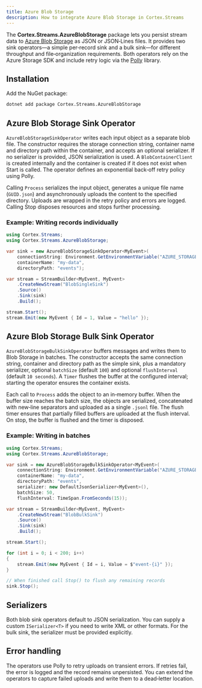 ```yaml
---
title: Azure Blob Storage
description: How to integrate Azure Blob Storage in Cortex.Streams
---
```


The **Cortex.Streams.AzureBlobStorage** package lets you persist stream data to [Azure Blob Storage](https://learn.microsoft.com/en-us/azure/storage/blobs/) as JSON or JSON‑Lines files. It provides two sink operators—a simple per‑record sink and a bulk sink—for different throughput and file‑organization requirements. Both operators rely on the Azure Storage SDK and include retry logic via the [Polly](https://github.com/App-vNext/Polly) library.

## Installation

Add the NuGet package:

```bash
dotnet add package Cortex.Streams.AzureBlobStorage
```

## Azure Blob Storage Sink Operator

`AzureBlobStorageSinkOperator` writes each input object as a separate blob file. The constructor requires the storage connection string, container name and directory path within the container, and accepts an optional serializer. If no serializer is provided, JSON serialization is used. A `BlobContainerClient` is created internally and the container is created if it does not exist when Start is called. The operator defines an exponential back‑off retry policy using Polly.

Calling `Process` serializes the input object, generates a unique file name (`GUID.json`) and asynchronously uploads the content to the specified directory. Uploads are wrapped in the retry policy and errors are logged. Calling Stop disposes resources and stops further processing.

### Example: Writing records individually

```csharp
using Cortex.Streams;
using Cortex.Streams.AzureBlobStorage;

var sink = new AzureBlobStorageSinkOperator<MyEvent>(
    connectionString: Environment.GetEnvironmentVariable("AZURE_STORAGE_CONNSTR"),
    containerName: "my-data",
    directoryPath: "events");

var stream = StreamBuilder<MyEvent, MyEvent>
    .CreateNewStream("BlobSingleSink")
    .Source()
    .Sink(sink)
    .Build();

stream.Start();
stream.Emit(new MyEvent { Id = 1, Value = "hello" });
```

## Azure Blob Storage Bulk Sink Operator

`AzureBlobStorageBulkSinkOperator` buffers messages and writes them to Blob Storage in batches. The constructor accepts the same connection string, container and directory path as the simple sink, plus a mandatory serializer, optional `batchSize` (default `100`) and optional `flushInterval` (default `10 seconds`). A `Timer` flushes the buffer at the configured interval; starting the operator ensures the container exists.

Each call to `Process` adds the object to an in‑memory buffer. When the buffer size reaches the batch size, the objects are serialized, concatenated with new‑line separators and uploaded as a single `.jsonl` file. The flush timer ensures that partially filled buffers are uploaded at the flush interval. On stop, the buffer is flushed and the timer is disposed.

### Example: Writing in batches

```csharp
using Cortex.Streams;
using Cortex.Streams.AzureBlobStorage;

var sink = new AzureBlobStorageBulkSinkOperator<MyEvent>(
    connectionString: Environment.GetEnvironmentVariable("AZURE_STORAGE_CONNSTR"),
    containerName: "my-data",
    directoryPath: "events",
    serializer: new DefaultJsonSerializer<MyEvent>(),
    batchSize: 50,
    flushInterval: TimeSpan.FromSeconds(15));

var stream = StreamBuilder<MyEvent, MyEvent>
    .CreateNewStream("BlobBulkSink")
    .Source()
    .Sink(sink)
    .Build();

stream.Start();

for (int i = 0; i < 200; i++)
{
    stream.Emit(new MyEvent { Id = i, Value = $"event-{i}" });
}

// When finished call Stop() to flush any remaining records
sink.Stop();

```

## Serializers
Both blob sink operators default to JSON serialization. You can supply a custom `ISerializer<T>` if you need to write XML or other formats. For the bulk sink, the serializer must be provided explicitly.

## Error handling

The operators use Polly to retry uploads on transient errors. If retries fail, the error is logged and the record remains unpersisted. You can extend the operators to capture failed uploads and write them to a dead‑letter location.
